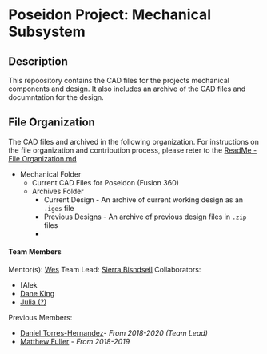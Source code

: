 # Poseidon Project: Mechanical Subsystem

## Description
This repoository contains the CAD files for the projects mechanical components and design. It also includes an archive of the CAD files and documntation for the design.

## File Organization
The CAD files and archived in the following organization. For instructions on the file organization and contribution process, please reter to the [ReadMe - File Organization.md](/ReadMe%20-%20File%20Organization.md)

* Mechanical Folder
  * Current CAD Files for Poseidon (Fusion 360)
  * Archives Folder
    * Current Design - An archive of current working design as an `.iges` file
    * Previous Designs - An archive of previous design files in `.zip` files
    *


#### Team Members
Mentor(s): [Wes](https://github.com/santaimpersonator)
Team Lead: [Sierra Bisndseil](https://github.com/SierraBindseil)
Collaborators:
* [Alek
* [Dane King](https://github.com/dingkane)
* [Julia (?)](https://github.com/Julia77758)

Previous Members:
* [Daniel Torres-Hernandez](https://github.com/torresdaniel17)- *From 2018-2020 (Team Lead)*
* [Matthew Fuller](https://github.com/MMFuller) - *From 2018-2019*
